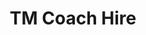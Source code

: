 ---
title: "TM Coach Hire"
address: "Unit 10, Dunmurry Industrial Estate, Dunmurry, Belfast, Co. Antrim, BT17 9HU"
tel: "028 9061 6666"
county: "Antrim"
category: "Zoos And Aquariums"
type: "Content"
lat: "054.5461100000"
lng: "-006.0208300000"
---